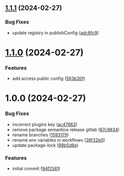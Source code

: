 ## [1.1.1](https://github.com/danto133/design-system/compare/v1.1.0...v1.1.1) (2024-02-27)


### Bug Fixes

* update registry in publishConfig ([adc8fc9](https://github.com/danto133/design-system/commit/adc8fc99bb62f9a4abb469633193746c2c21bd2c))

# [1.1.0](https://github.com/danto133/design-system/compare/v1.0.0...v1.1.0) (2024-02-27)


### Features

* add access public config ([563b30f](https://github.com/danto133/design-system/commit/563b30f9a128b1bc15b2804fcbba5058058c5339))

# 1.0.0 (2024-02-27)


### Bug Fixes

* incorrect plugins key ([ac47662](https://github.com/danto133/design-system/commit/ac47662bc2036a792da8e7196943f9f910c2fe8c))
* remove package semantice release gitlab ([87c9834](https://github.com/danto133/design-system/commit/87c98341fc10d3c22abb277b85ff326b6e2aa1e9))
* rename branches ([1593179](https://github.com/danto133/design-system/commit/1593179ecee32d0de2190495ed2f60d75417dcf6))
* rename env variables in workflows ([36f32b0](https://github.com/danto133/design-system/commit/36f32b01d64d6a03690eb7ac0d1fc596d4f2a697))
* update package-lock ([99b5d8e](https://github.com/danto133/design-system/commit/99b5d8e3b22e9b0c3b1047cea45104f1e7ce4532))


### Features

* initial commit ([94f2581](https://github.com/danto133/design-system/commit/94f25814fbdaf2ec4ef8c57321313edf513696f5))
